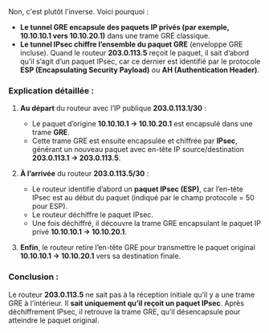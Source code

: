 Non, c'est plutôt l'inverse. Voici pourquoi :

- **Le tunnel GRE encapsule des paquets IP privés (par exemple, 10.10.10.1 vers 10.10.20.1)** dans une trame GRE classique.  
- **Le tunnel IPsec chiffre l’ensemble du paquet GRE** (enveloppe GRE incluse). Quand le routeur **203.0.113.5** reçoit le paquet, il sait d’abord qu’il s’agit d’un paquet IPsec, car ce dernier est identifié par le protocole **ESP (Encapsulating Security Payload)** ou **AH (Authentication Header)**.

### Explication détaillée :
1. **Au départ** du routeur avec l’IP publique **203.0.113.1/30** :  
   - Le paquet d’origine **10.10.10.1 → 10.10.20.1** est encapsulé dans une trame **GRE**.  
   - Cette trame GRE est ensuite encapsulée et chiffrée par **IPsec**, générant un nouveau paquet avec en-tête IP source/destination **203.0.113.1 → 203.0.113.5**.

2. **À l’arrivée** du routeur **203.0.113.5/30** :  
   - Le routeur identifie d’abord un **paquet IPsec (ESP)**, car l’en-tête IPsec est au début du paquet (indiqué par le champ protocole = 50 pour ESP).  
   - Le routeur déchiffre le paquet IPsec.  
   - Une fois déchiffré, il découvre la trame GRE encapsulant le paquet IP privé **10.10.10.1 → 10.10.20.1**.  

3. **Enfin**, le routeur retire l’en-tête GRE pour transmettre le paquet original **10.10.10.1 → 10.10.20.1** vers sa destination finale.

### Conclusion :
Le routeur **203.0.113.5** ne sait pas à la réception initiale qu’il y a une trame GRE à l’intérieur. Il **sait uniquement qu’il reçoit un paquet IPsec**. Après déchiffrement IPsec, il retrouve la trame GRE, qu’il désencapsule pour atteindre le paquet original.

